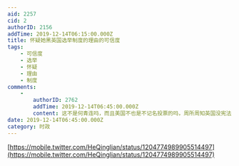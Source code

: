```yaml
---
aid: 2257
cid: 2
authorID: 2156
addTime: 2019-12-14T06:15:00.000Z
title: 怀疑她黑英国选举制度的理由的可信度
tags:
    - 可信度
    - 选举
    - 怀疑
    - 理由
    - 制度
comments:
    -
        authorID: 2762
        addTime: 2019-12-14T06:45:00.000Z
        content: 这不是何青连吗，而且美国不也是不记名投票的吗，周所周知英国没宪法
date: 2019-12-14T06:45:00.000Z
category: 时政
---
```


[https://mobile.twitter.com/HeQinglian/status/1204774989905514497](https://mobile.twitter.com/HeQinglian/status/1204774989905514497)
